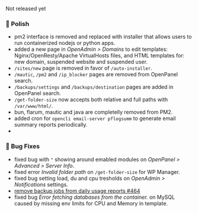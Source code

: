 Not released yet

### 💅 Polish
- pm2 interface is removed and replaced with installer that allows users to run containerized nodejs or python apps.
- added a new page in *OpenAdmin > Domains* to edit templates: Nginx/OpenResty/Apache VirtualHosts files, and HTML templates for: new domain, suspended website and suspended user.
- `/sites/new` page is removed in favor of `/auto-installer`.
- `/mautic`, `/pm2` and `/ip_blocker` pages are removed from OpenPanel search.
- `/backups/settings` and `/backups/destination` pages are added in OpenPanel search.
- `/get-folder-size` now accepts both relative and full paths with `/var/www/html/`.
- bun, flarum, mautic and java are completelly removed from PM2.
- added cron for `opencli email-server pflogsumm` to generate email summary reports periodically.
- 

### 🐛 Bug Fixes
- fixed bug with `"` showing around emabled modules on *OpenPanel > Advanced > Server Info*.
- fixed error *Invalid folder path* on `/get-folder-size` for WP Manager.
- fixed bug setting load, du and cpu tresholds on *OpenAdmin > Notifications* settings.
- [remove backup jobs from daily usage reports #464](https://github.com/stefanpejcic/OpenPanel/issues/464)
- fixed bug *Error fetching databases from the container.* on MySQL caused by missing env limits for CPU and Memory in template.

